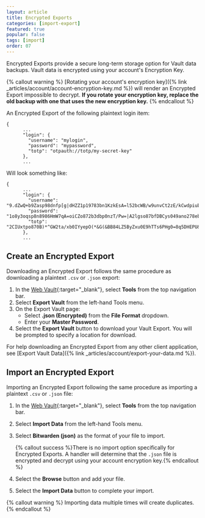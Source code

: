 ```yaml
---
layout: article
title: Encrypted Exports
categories: [import-export]
featured: true
popular: false
tags: [import]
order: 07
---
```


Encrypted Exports provide a secure long-term storage option for Vault data backups. Vault data is encrypted using your account's Encryption Key.

{% callout warning %}
[Rotating your account's encryption key]({% link _articles/account/account-encryption-key.md %}) will render an Encrypted Export impossible to decrypt. **If you rotate your encryption key, replace the old backup with one that uses the new encryption key.**
{% endcallout %}

An Encrypted Export of the following plaintext login item:
```
{
      ...
      "login": {
        "username": "mylogin",
        "password": "mypassword",
        "totp": "otpauth://totp/my-secret-key"
      },
      ...
```

Will look something like:
```
{
      ...
      "login": {
        "username": "9.dZwQ+b9Zasp98dnfp[g|dHZZ1p19783bn1KzkEsA=l52bcWB/w9unvCt2zE/kCwdpiubAOf104os}",
        "password": "1o8y3oqsp8n8986HmW7qA=oiCZo872b3dbp0nzT/Pw=|A2lgso87bfDBCys049ano278ebdmTe4:",
        "totp": "2CIUxtpo870B)*^GW2ta/xb0IYyepO(*&G(&BB84LZ5ByZxu0E9hTTs6PHg0=8q5DHEPU&bp9&*bns3EYgETXpiu9898sxO78l"
      },
      ...
```

## Create an Encrypted Export

Downloading an Encrypted Export follows the same procedure as downloading a plaintext `.csv` or `.json` export:

1. In the [Web Vault](https://vault.bitwarden.com){:target="\_blank"}, select **Tools** from the top navigation bar.
3. Select **Export Vault** from the left-hand Tools menu.
4. On the Export Vault page:
   - Select **.json (Encrypted)** from the  **File Format** dropdown.
   - Enter your **Master Password**.
5. Select the **Export Vault** button to download your Vault Export. You will be prompted to specify a location for download.

For help downloading an Encrypted Export from any other client application, see [Export Vault Data]({% link _articles/account/export-your-data.md %}).

## Import an Encrypted Export

Importing an Encrypted Export following the same procedure as importing a plaintext `.csv` or `.json` file:

1. In the [Web Vault](https://vault.bitwarden.com){:target="\_blank"}, select **Tools** from the top navigation bar.
2. Select **Import Data** from the left-hand Tools menu.
3. Select **Bitwarden (json)** as the format of your file to import.

   {% callout success %}There is no import option specifically for Encrypted Exports. A handler will determine that the `.json` file is encrypted and decrypt using your account encryption key.{% endcallout %}
5. Select the **Browse** button and add your file.
6. Select the **Import Data** button to complete your import.

{% callout warning %}
Importing data multiple times will create duplicates.
{% endcallout %}
